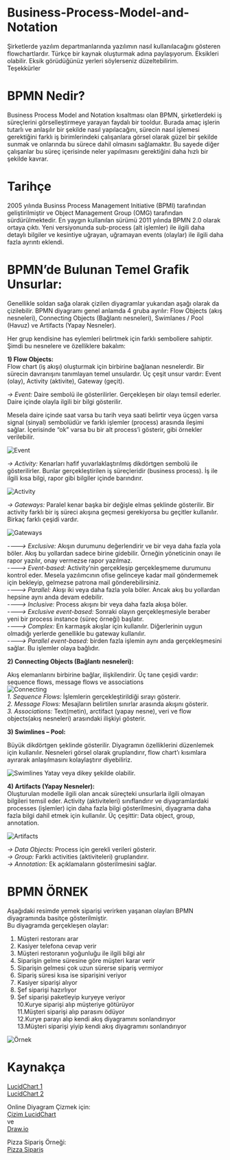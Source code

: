 # Business-Process-Model-and-Notation  
Şirketlerde yazılım departmanlarında yazılımın nasıl kullanılacağını gösteren flowchartlardır. Türkçe bir kaynak oluşturmak adına paylaşıyorum.
Eksikleri olabilir. Eksik görüdüğünüz yerleri söylerseniz düzeltebilirim.  
Teşekkürler

# BPMN Nedir?  
Business Process Model and Notation kısaltması olan BPMN, şirketlerdeki iş süreçlerini görselleştirmeye yarayan faydalı bir tooldur. Burada amaç işlerin tutarlı ve anlaşılır bir şekilde nasıl yapılacağını, sürecin nasıl işlemesi gerektiğini farklı iş birimlerindeki çalışanlara görsel olarak güzel bir şekilde sunmak ve onlarında bu sürece dahil olmasını sağlamaktır. Bu sayede diğer çalışanlar bu süreç içerisinde neler yapılmasını gerektiğini daha hızlı bir şekilde kavrar.  
  
# Tarihçe  
  
2005 yılında Businss Process Management Initiative (BPMI) tarafından geliştirilmiştir ve Object Management Group (OMG) tarafından sürdürülmektedir. En yaygın kullanılan sürümü 2011 yılında BPMN 2.0 olarak ortaya çıktı. Yeni versiyonunda sub-process (alt işlemler) ile ilgili daha detaylı bilgiler ve kesintiye uğrayan, uğramayan events (olaylar) ile ilgili daha fazla ayrıntı eklendi.
  
  # BPMN’de Bulunan Temel Grafik Unsurlar:
Genellikle soldan sağa olarak çizilen diyagramlar yukarıdan aşağı olarak da çizilebilir. BPMN diyagramı genel anlamda 4 gruba ayrılır: Flow Objects (akış nesneleri), Connecting Objects (Bağlantı nesneleri), Swimlanes / Pool (Havuz) ve Artifacts (Yapay Nesneler).

Her grup kendisine has eylemleri belirtmek için farklı sembollere sahiptir. Şimdi bu nesnelere ve özelliklere bakalım:
  
  **1) Flow Objects:**  
  Flow chart (iş akışı) oluşturmak için birbirine bağlanan nesnelerdir. Bir sürecin davranışını tanımlayan temel unsulardır. Üç çeşit unsur vardır: Event (olay), Activity (aktivite), Gateway (geçit).  

  *-> Event:* Daire sembolü ile gösterilirler. Gerçekleşen bir olayı temsil ederler. Daire içinde olayla ilgili bir bilgi gösterilir.
  
  Mesela daire içinde saat varsa bu tarih veya saati belirtir veya üçgen varsa signal (sinyal) sembolüdür ve farklı işlemler (process) arasında ileşimi sağlar. İçerisinde “ok” varsa bu bir alt process’i gösterir, gibi örnekler verilebilir.

![Event](http://ayusatelli.com/wp-content/uploads/2019/08/event.png "Event")  

  *-> Activity:* Kenarları hafif yuvarlaklaştırılmış dikdörtgen sembolü ile gösterilirler. Bunlar gerçekleştirilen iş süreçleridir (business process). İş ile ilgili kısa bilgi, rapor gibi bilgiler içinde barındırır.
  
  ![Activity](http://ayusatelli.com/wp-content/uploads/2019/08/activ2.png "Activity")

  *-> Gateways:* Paralel kenar başka bir değişle elmas şeklinde gösterilir. Bir activity farklı bir iş süreci akışına geçmesi gerekiyorsa bu geçitler kullanılır. Birkaç farklı çeşidi vardır.
  
  ![Gateways](http://ayusatelli.com/wp-content/uploads/2019/09/gateways.png "Gateways")
  
   *---->  Exclusive:* Akışın durumunu değerlendirir ve bir veya daha fazla yola böler. Akış bu yollardan sadece birine gidebilir. Örneğin yöneticinin onayı ile rapor yazılır, onay vermezse rapor yazılmaz.  
   *---->  Event-based:* Activity’nin gerçekleşip gerçekleşmeme durumunu kontrol eder. Mesela yazılımcının ofise gelinceye kadar mail göndermemek için bekleyip, gelmezse patrona mail gönderebilirsiniz.  
   *---->  Parallel:* Akışı iki veya daha fazla yola böler. Ancak akış bu yollardan hepsine aynı anda devam edebilir.  
   *---->   Inclusive:* Process akışını bir veya daha fazla akışa böler.  
   *---->   Exclusive event-based:* Sonraki olayın gerçekleşmesiyle beraber yeni bir process instance (süreç örneği) başlatır.  
   *---->   Complex:* En karmaşık akışlar için kullanılır. Diğerlerinin uygun olmadığı yerlerde genellikle bu gateway kullanılır.  
   *---->   Parallel event-based:* birden fazla işlemin aynı anda gerçekleşmesini sağlar. Bu işlemler olaya bağlıdır.  

  
  **2) Connecting Objects (Bağlantı nesneleri):**

Akış elemanlarını birbirine bağlar, ilişkilendirir. Üç tane çeşidi vardır: sequence flows, message flows ve associations   
  ![Connecting](http://ayusatelli.com/wp-content/uploads/2019/08/connect.png "Connecting Objects")  
*1. Sequence Flows:* İşlemlerin gerçekleştirildiği sırayı gösterir.  
*2. Message Flows:* Mesajların belirtilen sınırlar arasında akışını gösterir.  
*3. Associations:* Text(metin), arctifact (yapay nesne), veri ve flow objects(akış nesneleri) arasındaki ilişkiyi gösterir.  
  
 **3) Swimlines – Pool:**
 
 Büyük dikdörtgen şeklinde gösterilir. Diyagramın özelliklerini düzenlemek için kullanılır. Nesneleri görsel olarak gruplandırır, flow chart’ı kısımlara ayırarak anlaşılmasını kolaylaştırır diyebiliriz.  
 
  ![Swimlines](http://ayusatelli.com/wp-content/uploads/2019/08/pool.png "Swimlines") Yatay veya dikey şekilde olabilir.  
 
 
 **4) Artifacts (Yapay Nesneler):**  
 Oluşturulan modelle ilgili olan ancak süreçteki unsurlarla ilgili olmayan bilgileri temsil eder. Activity (aktiviteleri) sınıflandırır ve diyagramlardaki processes (işlemler) için daha fazla bilgi gösterilmesini, diyagrama daha fazla bilgi dahil etmek için kullanılır. Üç çeşittir: Data object, group, annotation.  
 
  ![Artifacts](http://ayusatelli.com/wp-content/uploads/2019/08/artifactt.png "Artifacts")
  
   *-> Data Objects:* Process için gerekli verileri gösterir.  
   *-> Group:* Farklı activities (aktiviteleri) gruplandırır.  
   *-> Annotation:* Ek açıklamaların gösterilmesini sağlar.  

 
 # BPMN ÖRNEK
 Aşağıdaki resimde yemek siparişi verirken yaşanan olayları BPMN diyagramında basitçe gösterilmiştir.  
Bu diyagramda gerçekleşen olaylar:  
  01. Müşteri restoranı arar  
  02. Kasiyer telefona cevap verir  
  03. Müşteri restoranın yoğunluğu ile ilgili bilgi alır  
  04. Siparişin gelme süresine göre müşteri karar verir  
  05. Siparişin gelmesi çok uzun sürerse sipariş vermiyor  
  06. Sipariş süresi kısa ise siparişini veriyor  
  07. Kasiyer siparişi alıyor  
  08. Şef siparişi hazırlıyor  
  09. Şef siparişi paketleyip kuryeye veriyor  
  10.Kurye siparişi alıp müşteriye götürüyor  
  11.Müşteri siparişi alıp parasını ödüyor  
  12.Kurye parayı alıp kendi akış diyagramını sonlandırıyor  
  13.Müşteri siparişi yiyip kendi akış diyagramını sonlandırıyor  

![Örnek](http://ayusatelli.com/wp-content/uploads/2019/09/pizza-sipari%C5%9F-1-1024x545.jpg "Örnek")  
  
# Kaynakça  
  
[LucidChart 1](https://www.lucidchart.com/pages/bpmn-bpmn-2.0-tutorial)  
[LucidChart 2](https://www.lucidchart.com/pages/bpmn-symbols-explained)  
  
Online Diyagram Çizmek için:  
[Çizim LucidChart](https://www.lucidchart.com/pages/bpmn-bpmn-2.0-tutorial#section_1)  
ve  
[Draw.io](https://www.draw.io)  
  
Pizza Sipariş Örneği:  
  [Pizza Sipariş](https://www.lucidchart.com/blog/diagrams-for-dummies-a-BPMN-tutorial)

